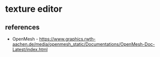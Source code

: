 # texture editor

## references

- OpenMesh - <https://www.graphics.rwth-aachen.de/media/openmesh_static/Documentations/OpenMesh-Doc-Latest/index.html>
